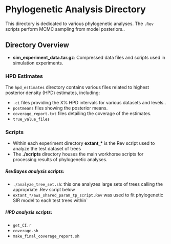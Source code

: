 # Phylogenetic Analysis Directory

This directory is dedicated to various phylogenetic analyses. The `.Rev` scripts perform MCMC sampling from model posteriors.. 

## Directory Overview

- **sim_experiment_data.tar.gz**: Compressed data files and scripts used in simulation experiments.

### HPD Estimates

The `hpd_estimates` directory contains various files related to highest posterior density (HPD) estimates, including:
- `.ci` files providing the X% HPD intervals for various datasets and levels..
- `postmeans` files showing the posterior means.
- `coverage_report.txt` files detailing the coverage of the estimates.
- `true_value_files`


### Scripts
- Within each experiment directory **extant_\*** is the Rev script used to analyze the test dataset of trees
- The **./scripts** directory houses the main workhorse scripts for processing results of phylogenetic analyses.

##### RevBayes analysis scripts:
- `./analyze_tree_set.sh`: this one analyzes large sets of trees calling the appropriate .Rev script below
- `extant_*/aws_shared_param_tp_script.Rev` was used to fit phylogenetic SIR model to each test trees within`

##### HPD analysis scripts:
- `get_CI.r`
- `coverage.sh`
- `make_final_coverage_report.sh`


